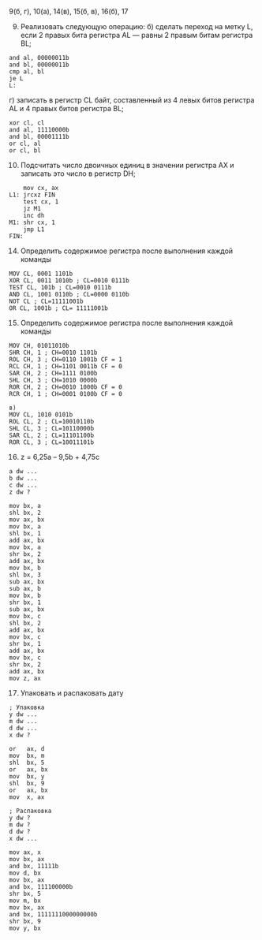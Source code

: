 9(б, г), 10(а), 14(в), 15(б, в), 16(б), 17

9. Реализовать следующую операцию:
б) сделать переход на метку L, если 2 правых бита регистра AL — равны 2 правым битам регистра BL;

```x86asm
and al, 00000011b
and bl, 00000011b
cmp al, bl
je L
L:
```

г) записать в регистр CL байт, составленный из 4 левых битов регистра AL и 4 правых битов регистра BL;

```x86asm
xor cl, cl
and al, 11110000b
and bl, 00001111b
or cl, al
or cl, bl
```

10. Подсчитать число двоичных единиц в значении регистра AX и записать это число в регистр DH;

```x86asm
    mov cx, ax
L1: jrcxz FIN
    test cx, 1
    jz M1
    inc dh
M1: shr cx, 1
    jmp L1
FIN:
```

14. Определить содержимое регистра после выполнения каждой команды

```
MOV CL, 0001 1101b 
XOR CL, 0011 1010b ; CL=0010 0111b
TEST CL, 101b ; CL=0010 0111b
AND CL, 1001 0110b ; CL=0000 0110b
NOT CL ; CL=11111001b
OR CL, 1001b ; CL= 11111001b
```

15. Определить содержимое регистра после выполнения каждой команды

```
MOV CH, 01011010b
SHR CH, 1 ; CH=0010 1101b
ROL CH, 3 ; CH=0110 1001b CF = 1
RCL CH, 1 ; CH=1101 0011b CF = 0
SAR CH, 2 ; CH=1111 0100b
SHL CH, 3 ; CH=1010 0000b
ROR CH, 2 ; CH=0010 1000b CF = 0
RCR CH, 1 ; CH=0001 0100b CF = 0

в)
MOV CL, 1010 0101b
ROL CL, 2 ; CL=10010110b
SHL CL, 3 ; CL=10110000b
SAR CL, 2 ; CL=11101100b
ROR CL, 3 ; CL=10011101b
```

16. z = 6,25a – 9,5b + 4,75c

```x86asm
a dw ...
b dw ...
c dw ...
z dw ?

mov bx, a
shl bx, 2
mov ax, bx
mov bx, a
shl bx, 1
add ax, bx
mov bx, a
shr bx, 2
add ax, bx
mov bx, b
shl bx, 3
sub ax, bx
sub ax, b
mov bx, b
shr bx, 1
sub ax, bx
mov bx, c
shl bx, 2
add ax, bx
mov bx, c
shr bx, 1
add ax, bx
mov bx, c
shr bx, 2
add ax, bx
mov z, ax
```

17. Упаковать и распаковать дату

```x86asm
; Упаковка
y dw ...
m dw ...
d dw ...
x dw ?

or   ax, d
mov  bx, m
shl  bx, 5
or   ax, bx
mov  bx, y
shl  bx, 9
or   ax, bx
mov  x, ax
```

```x86asm
; Распаковка
y dw ?
m dw ?
d dw ?
x dw ...

mov ax, x
mov bx, ax
and bx, 11111b
mov d, bx
mov bx, ax
and bx, 111100000b
shr bx, 5
mov m, bx
mov bx, ax
and bx, 1111111000000000b
shr bx, 9
mov y, bx
```
